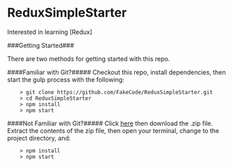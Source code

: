 # ReduxSimpleStarter

Interested in learning [Redux]

###Getting Started###

There are two methods for getting started with this repo.

####Familiar with Git?#####
Checkout this repo, install dependencies, then start the gulp process with the following:

```
	> git clone https://github.com/FakeCode/ReduxSimpleStarter.git
	> cd ReduxSimpleStarter
	> npm install
	> npm start
```

####Not Familiar with Git?#####
Click [here](https://github.com/FakeCode/ReduxSimpleStarter.git) then download the .zip file.  Extract the contents of the zip file, then open your terminal, change to the project directory, and:

```
	> npm install
	> npm start
```
